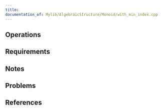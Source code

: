 ```yaml
---
title: 
documentation_of: Mylib/AlgebraicStructure/Monoid/with_min_index.cpp
---
```


## Operations

## Requirements

## Notes

## Problems

## References
